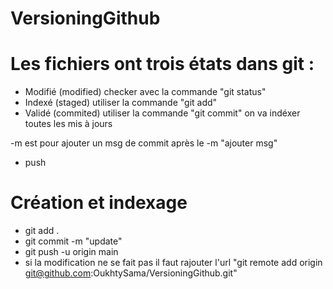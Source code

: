 # VersioningGithub

# Les fichiers ont trois états dans git :
- Modifié (modified) checker avec la commande "git status"
- Indexé (staged) utiliser la commande "git add"
- Validé (commited) utiliser la commande "git commit" on va indéxer toutes les mis à jours

-m est pour ajouter un msg de commit après le -m "ajouter msg"
- push

# Création et indexage 
- git add .
- git commit -m "update"
- git push -u origin main
- si la modification ne se fait pas il faut rajouter l'url "git remote add origin git@github.com:OukhtySama/VersioningGithub.git"